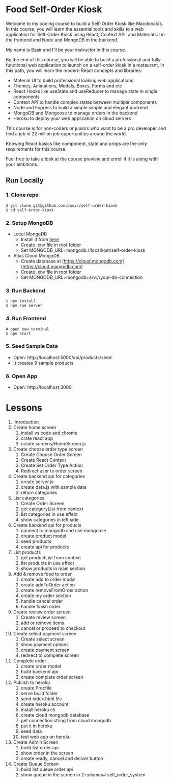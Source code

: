 # Food Self-Order Kiosk
Welcome to my coding course to build a Self-Order Kiosk like Macdonalds. In this course, you will learn the essential tools and skills to a web application for Self-Order Kiosk using React, Context API, and Material UI in the frontend and Node and MongoDB in the backend.

My name is Basir and I'll be your instructor in this course.

By the end of this course, you will be able to build a professional and fully-functional web application to launch on a self-order kiosk in a restaurant.
In this path, you will learn the modern React concepts and libraries: 
- Material UI to build professional looking web applications
- Themes, Animations, Modals, Boxes, Forms and etc
- React Hooks like useState and useReducer to manage state in single components
- Context API to handle complex states between multiple components
-  Node and Express to build a simple simple and elegant backend
- MongoDB and Mongoose to manage orders in the backend
- Heroku to deploy your web application on cloud servers

This course is for non-coders or juniors who want to be a pro developer and find a job in 22 million job opportunities around the world.

Knowing React basics like component, state and props are the only requirements for this course.

Feel free to take a look at the course preview and enroll if it is along with your ambitions.


## Run Locally

### 1. Clone repo

```
$ git clone git@github.com:basir/self-order-kiosk
$ cd self-order-kiosk
```

### 2. Setup MongoDB

- Local MongoDB
  - Install it from [here](https://www.mongodb.com/try/download/community)
  - Create .env file in root folder
  - Set MONGODB_URL=mongodb://localhost/self-order-kiosk  
- Atlas Cloud MongoDB
  - Create database at [https://cloud.mongodb.com](https://cloud.mongodb.com)
  - Create .env file in root folder
  - Set MONGODB_URL=mongodb+srv://your-db-connection

### 3. Run Backend

```
$ npm install
$ npm run server
```

### 4. Run Frontend

```
# open new terminal
$ npm start
```

### 5. Seed Sample Data

- Open: http://localhost:5000/api/products/seed
- It creates 9 sample products

### 6. Open App

- Open: http://localhost:3000


# Lessons
1. Introduction
2. Create home screen
   1. install vs code and chrome
   2. crate react app
   3. create screens/HomeScreen.js
3. Create choose order type screen
   1. Create Choose Order Screen
   2. Create React Context
   3. Create Set Order Type Action
   4. Redirect user to order screen
4. Create backend api for categories
   1. create server.js
   2. create data.js with sample data
   3. return categories
5. List categories
   1. Create Order Screen
   2. get categoryList from context
   3. list categories in use effect
   4. show categories in left side
6. Create backend api for products
   1. connect to mongodb and use mongoose
   2. create product model
   3. seed products
   4. create api for products
7. List products
   1. get productList from context   
   2. list products in use effect
   3. show products in main section
8. Add & remove food to order
   1. create add to order modal
   2. create addToOrder action
   3. create removeFromOrder action
   4. create my order section
   5. handle cancel order
   6. handle finish order
9. Create review order screen
   1.  Create review screen
   2.  add or remove items
   3.  cancel or proceed to checkout
10. Create select payment screen
    1.  Create select screen
    2.  show payment options
    3.  create payment screen
    4.  redirect to complete screen
11. Complete order
    1. create order model  
    2. build backend api
    3. create complete order screen
12. Publish to heroku
    1.  create Procfile
    2.  serve build folder
    3.  send index.html file
    4.  create heroku account
    5.  install heroku cli
    6.  create cloud mongodb database
    7.  get connection string from cloud mongodb
    8.  put it in heroku
    9.  seed data
    10. test web app on heroku
13. Create Admin Screen
    1.  build list order api
    2.  show order in the screen
    3.  create ready, cancel and deliver button
14. Create Queue Screen
    1.  build list queue order api
    2.  show queue in the screen in 2 columns# self_order_system
